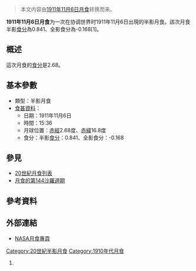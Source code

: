 > 本文内容由[1911年11月6日月食](https://zh.wikipedia.org/wiki/1911年11月6日月食)转换而来。


**1911年11月6日月食**为一次在协调世界时1911年11月6日出現的半影月食。該次月食半影[食分](../Page/食分.md "wikilink")為0.841、全影食分為-0.168\[1\]。

## 概述

這次月食的[食分](../Page/食分.md "wikilink")是2.68。

## 基本參數

  - 類型：半影月食
  - [食甚資料](https://zh.wikipedia.org/wiki/食甚 "wikilink")：
      - 日期：1911年11月6日
      - 時間：15:36
      - 月球位置：[赤經](https://zh.wikipedia.org/wiki/赤經 "wikilink")2.68度、[赤緯](https://zh.wikipedia.org/wiki/赤緯 "wikilink")16.8度
      - 食分：半影[食分](../Page/食分.md "wikilink")：0.841、全影食分：-0.168

## 參見

  - [20世紀月食列表](../Page/20世紀月食列表.md "wikilink")
  - [月食的第144沙羅週期](../Page/月食的第144沙羅週期.md "wikilink")

## 參考資料

## 外部連結

  - [NASA月食專頁](http://eclipse.gsfc.nasa.gov/lunar.html)

[Category:20世紀半影月食](https://zh.wikipedia.org/wiki/Category:20世紀半影月食 "wikilink") [Category:1910年代月食](https://zh.wikipedia.org/wiki/Category:1910年代月食 "wikilink")

1.